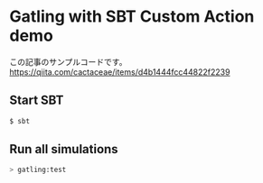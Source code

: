 Gatling with SBT Custom Action demo
=========================
この記事のサンプルコードです。
https://qiita.com/cactaceae/items/d4b1444fcc44822f2239

Start SBT
---------
```bash
$ sbt
```

Run all simulations
-------------------

```bash
> gatling:test
```
